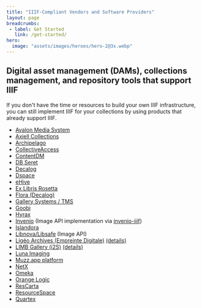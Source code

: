 ```yaml
---
title: "IIIF-Compliant Vendors and Software Providers"
layout: page
breadcrumbs:
 - label: Get Started
   link: /get-started/
hero:
  image: "assets/images/heroes/hero-2@3x.webp"
---
```


## Digital asset management (DAMs), collections management, and repository tools that support IIIF

If you don't have the time or resources to build your own IIIF infrastructure, you can still implement IIIF for your collections by using products that already support IIIF.

 - [Avalon Media System](https://www.avalonmediasystem.org/)
 - [Axiell Collections](https://www.axiell.com/solutions/product/axiell-collections/)
 - [Archipelago](https://archipelago.nyc/)
 - [CollectiveAccess](https://collectiveaccess.org)
 - [ContentDM](https://www.oclc.org/en/contentdm/iiif.html)
 - [DB Seret](https://www.dbseret.com/iiif)
 - [Decalog](https://www.decalog.net/)
 - [Dspace](https://duraspace.org/dspace/)
 - [eHive](https://ehive.com/)
 - [Ex Libris Rosetta](https://knowledge.exlibrisgroup.com/Rosetta/Training/What's_New_Videos/Rosetta_5-3)
 - [Flora (Decalog)](https://flora.decalog.net/flora-logiciel-gestion-de-collections/)
 - [Gallery Systems / TMS](https://www.gallerysystems.com/international-image-interoperability-framework-iiif/)
 - [Goobi](https://goobi.io)
 - [Hyrax](https://hyrax.samvera.org/)
 - [Invenio](https://invenio-software.org/products/framework/) (Image API implementation via [invenio-iiif](https://github.com/inveniosoftware/invenio-iiif))
 - [Islandora](https://islandora.github.io/documentation/user-documentation/iiif/)
 - [Libnova/Libsafe](https://www.libnova.com/) (Image API)
 - [Ligéo Archives (Empreinte Digitale)](https://www.ligeo-archives.com) [(details)](https://www.ligeo-archives.com/actualites/lire/de-nouveaux-venus-et-l-arrivee-de-monocle-votre-nouvelle-visionneuse/129/page:2/n:143)
 - [LIMB Gallery (i2S)](https://www.i2s.fr) [(details)](https://www.i2s.fr/fr/numerisation-patrimoniale/solutions-logicielles-limb/limb-gallery)
 - [Luna Imaging](http://www.lunaimaging.com/iiif)
 - [Muzz.app platform](https://muzz.app)
 - [NetX](https://www.netx.net/)
 - [Omeka](https://omeka.org/s/)
 - [Orange Logic](https://www.orangelogic.com/)
 - [ResCarta](https://rescarta.org/)
 - [ResourceSpace](https://www.resourcespace.com/knowledge-base/api/iiif)
 - [Quartex](https://www.quartexcollections.com/)

